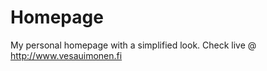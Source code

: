 Homepage
========

My personal homepage with a simplified look.
Check live @ http://www.vesauimonen.fi